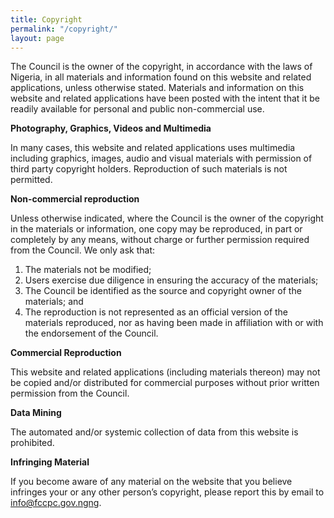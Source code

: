 ```yaml
---
title: Copyright
permalink: "/copyright/"
layout: page
---
```


The Council is the owner of the copyright, in accordance with the laws of Nigeria, in all materials and information found on this website and related applications, unless otherwise stated. Materials and information on this website and related applications have been posted with the intent that it be readily available for personal and public non-commercial use.

**Photography, Graphics, Videos and Multimedia**

In many cases, this website and related applications uses multimedia including graphics, images, audio and visual materials with permission of third party copyright holders. Reproduction of such materials is not permitted.

**Non-commercial reproduction**

Unless otherwise indicated, where the Council is the owner of the copyright in the materials or information, one copy may be reproduced, in part or completely by any means, without charge or further permission required from the Council. We only ask that:
1. The materials not be modified;
2. Users exercise due diligence in ensuring the accuracy of the materials;
3. The Council be identified as the source and copyright owner of the materials; and
4. The reproduction is not represented as an official version of the materials reproduced, nor as having been made in affiliation with or with the endorsement of the Council.

**Commercial Reproduction**

This website and related applications (including materials thereon) may not be copied and/or distributed for commercial purposes without prior written permission from the Council.

**Data Mining**

The automated and/or systemic collection of data from this website is prohibited.

**Infringing Material**

If you become aware of any material on the website that you believe infringes your or any other person’s copyright, please report this by email to [info@fccpc.gov.ngng](mailto:info@fccpc.gov.ngng).